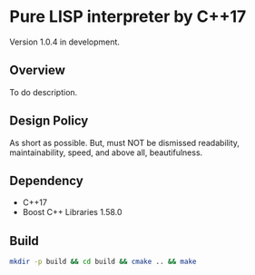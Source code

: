 # Pure LISP interpreter by C++17

Version 1.0.4 in development.

## Overview

To do description.

## Design Policy

As short as possible. But, must NOT be dismissed readability, maintainability, speed, and above all, beautifulness.

## Dependency

- C++17
- Boost C++ Libraries 1.58.0

## Build

``` sh
mkdir -p build && cd build && cmake .. && make
```

